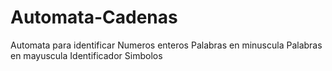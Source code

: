 # Automata-Cadenas
Automata para identificar Numeros enteros Palabras en minuscula Palabras en mayuscula Identificador Simbolos
